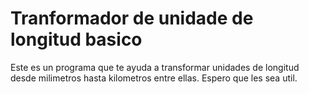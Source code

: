 # Tranformador de unidade de longitud basico
Este es un programa que te ayuda a transformar unidades de longitud 
desde milimetros hasta kilometros entre ellas.
Espero que les sea util.
